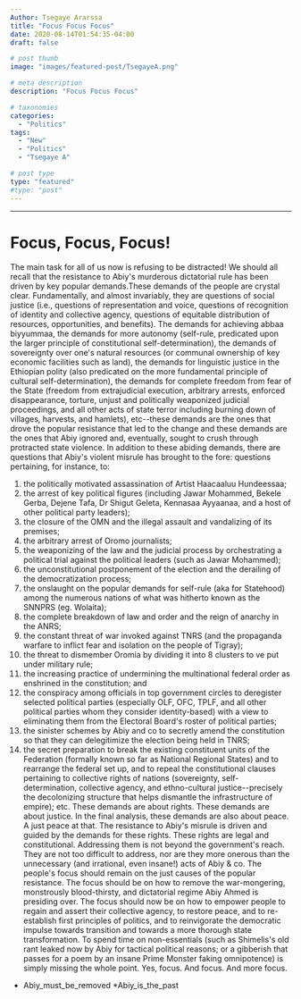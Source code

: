 ```yaml
---
Author: Tsegaye Ararssa
title: "Focus Focus Focus"
date: 2020-08-14T01:54:35-04:00
draft: false

# post thumb
image: "images/featured-post/TsegayeA.png"

# meta description
description: "Focus Focus Focus"

# taxonomies
categories: 
  - "Politics"
tags:
  - "New"
  - "Politics"
  - "Tsegaye A"

# post type
type: "featured"
#type: "post"
---
```



<hr>

Focus, Focus, Focus!
==================
The main task for all of us now is refusing to be distracted! 
We should all recall that the resistance to Abiy's murderous dictatorial rule has been driven by key popular demands.These demands of the people are crystal clear. 
Fundamentally, and almost invariably, they are questions of social justice (i.e., questions of representation and voice, questions of recognition of identity and collective agency, questions of equitable distribution of resources, opportunities, and benefits).
The demands for achieving abbaa biyyummaa, the demands for more autonomy (self-rule, predicated upon the larger principle of constitutional self-determination), the demands of sovereignty over one's natural resources (or communal ownership of key economic facilities such as land), the demands for linguistic justice in the Ethiopian polity (also predicated on the more fundamental principle of cultural self-determination), the demands for complete freedom from fear of the State (freedom from extrajudicial execution, arbitrary arrests, enforced disappearance, torture, unjust and politically weaponized judicial proceedings, and all other acts of state terror including burning down of villages, harvests, and hamlets), etc--these demands are the ones that drove the popular resistance that led to the change and these demands are the ones that Abiy ignored and, eventually, sought to crush through protracted state violence.
In addition to these abiding demands, there are questions that Abiy's violent misrule has brought to the fore: questions pertaining, for instance, to:
1. the politically motivated assassination of Artist Haacaaluu Hundeessaa;
2. the arrest of key political figures (including Jawar Mohammed, Bekele Gerba, Dejene Tafa, Dr Shigut Geleta, Kennasaa Ayyaanaa, and a host of other political party leaders);
3. the closure of the OMN and the illegal assault and vandalizing of its premises;
4. the arbitrary arrest of Oromo journalists;
5. the weaponizing of the law and the judicial process by orchestrating a political trial against the political leaders (such as Jawar Mohammed);
6. the unconstitutional postponement of the election and the derailing of the democratization process;
7. the onslaught on the popular demands for self-rule (aka for Statehood) among the numerous nations of what was hitherto known as the  SNNPRS (eg. Wolaita);
6. the complete breakdown of law and order and the reign of anarchy in the ANRS;
7. the constant threat of war invoked against TNRS (and the propaganda warfare to inflict fear and isolation on the people of Tigray);
8. the threat to dismember Oromia by dividing it into 8 clusters to ve put under military rule;
9. the increasing practice of undermining the multinational federal order as enshrined in the constitution; and
10. the conspiracy among officials in top government circles to deregister selected political parties (especially OLF, OFC, TPLF, and all other political parties whom they consider identity-based) with a view to eliminating them from the Electoral Board's roster of political parties;
11. the sinister schemes by Abiy and co to secretly amend the constitution so that they can delegitimize the election being held in TNRS;
12. the secret preparation to break the existing constituent units of the Federation (formally  known so far as National Regional States) and to rearrange the federal set up, and to repeal the constitutional clauses pertaining to collective rights of nations (sovereignty, self-determination, collective agency, and ethno-cultural justice--precisely the decolonizing structure that helps dismantle the infrastructure of empire); 
etc.
These demands are about rights. These demands are about  justice. In the final analysis, these demands are also about peace. A just peace at that. 
The resistance to Abiy's misrule is driven and guided by the demands for these rights. These rights are legal and constitutional. Addressing them is not beyond the government's reach. They are not too difficult to address, nor are they more onerous than the unnecessary (and irrational, even insane!) acts of Abiy & co.
The people's focus should remain on the just causes of the popular resistance.
The focus should be on how to remove the war-mongering, monstrously blood-thirsty, and dictatorial regime Abiy Ahmed is presiding over.
The focus should now be on how to empower people to regain and assert their collective agency, to restore peace, and to re-establish first principles of politics, and to reinvigorate the democratic impulse towards transition and towards a more thorough state transformation.
To spend time on non-essentials (such as Shimelis's old rant leaked now by Abiy for tactical political reasons; or a gibberish that passes for a poem by an insane Prime Monster faking omnipotence) is simply missing the whole point. 
Yes, focus. And focus. And more focus.
* Abiy_must_be_removed
*Abiy_is_the_past